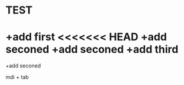 # TEST
+add first
<<<<<<< HEAD
+add seconed
+add seconed
+add third
=======
+add seconed

mdi + tab



